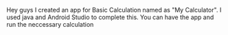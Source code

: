 Hey guys I created an app for Basic Calculation named as "My Calculator".
I used java and Android Studio to complete this. You can have the app and run the neccessary calculation
